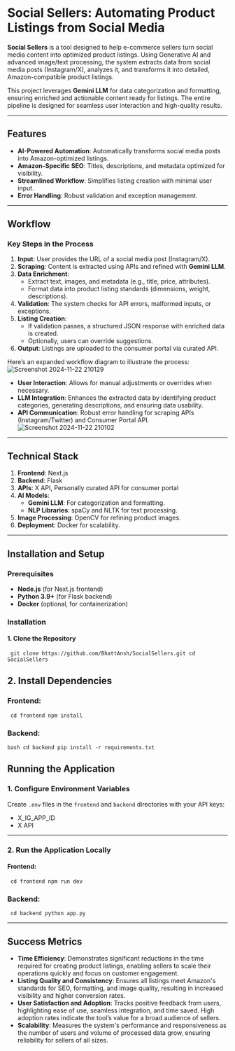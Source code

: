 
# Social Sellers: Automating Product Listings from Social Media

**Social Sellers** is a tool designed to help e-commerce sellers turn social media content into optimized product listings. Using Generative AI and advanced image/text processing, the system extracts data from social media posts (Instagram/X), analyzes it, and transforms it into detailed, Amazon-compatible product listings.

This project leverages **Gemini LLM** for data categorization and formatting, ensuring enriched and actionable content ready for listings. The entire pipeline is designed for seamless user interaction and high-quality results.

---

## Features

- **AI-Powered Automation**: Automatically transforms social media posts into Amazon-optimized listings.
- **Amazon-Specific SEO**: Titles, descriptions, and metadata optimized for visibility.
- **Streamlined Workflow**: Simplifies listing creation with minimal user input.
- **Error Handling**: Robust validation and exception management.

---

## Workflow

### Key Steps in the Process

1. **Input**: User provides the URL of a social media post (Instagram/X).
2. **Scraping**: Content is extracted using APIs and refined with **Gemini LLM**.
3. **Data Enrichment**:
   - Extract text, images, and metadata (e.g., title, price, attributes).
   - Format data into product listing standards (dimensions, weight, descriptions).
4. **Validation**: The system checks for API errors, malformed inputs, or exceptions.
5. **Listing Creation**:
   - If validation passes, a structured JSON response with enriched data is created.
   - Optionally, users can override suggestions.
6. **Output**: Listings are uploaded to the consumer portal via curated API.

Here’s an expanded workflow diagram to illustrate the process:
![Screenshot 2024-11-22 210129](https://github.com/user-attachments/assets/4386c22f-faf4-4a8a-ae3d-821f2540ed33)


- **User Interaction**: Allows for manual adjustments or overrides when necessary.
- **LLM Integration**: Enhances the extracted data by identifying product categories, generating descriptions, and ensuring data usability.
- **API Communication**: Robust error handling for scraping APIs (Instagram/Twitter) and Consumer Portal API.
![Screenshot 2024-11-22 210102](https://github.com/user-attachments/assets/309f23a2-9e23-43e7-9a8e-b0bb152bd9c6)


---

## Technical Stack

1. **Frontend**: Next.js
2. **Backend**: Flask
3. **APIs**:  X API, Personally curated API for consumer portal
4. **AI Models**:
   - **Gemini LLM**: For categorization and formatting.
   - **NLP Libraries**: spaCy and NLTK for text processing.
5. **Image Processing**: OpenCV for refining product images.
6. **Deployment**: Docker for scalability.

---

## Installation and Setup

### Prerequisites

- **Node.js** (for Next.js frontend)
- **Python 3.9+** (for Flask backend)
- **Docker** (optional, for containerization)

### Installation

#### 1. Clone the Repository
``
git clone https://github.com/BhattAnsh/SocialSellers.git
cd SocialSellers``
## 2. Install Dependencies
  
### Frontend:
``
cd frontend
npm install``

### Backend:
``bash
cd backend
pip install -r requirements.txt``


## Running the Application

### 1. Configure Environment Variables
Create `.env` files in the `frontend` and `backend` directories with your API keys:
- X_IG_APP_ID
- X API

---

### 2. Run the Application Locally

#### Frontend:
``
cd frontend
npm run dev``

### Backend:
``
cd backend
python app.py``

---

## Success Metrics

- **Time Efficiency**: Demonstrates significant reductions in the time required for creating product listings, enabling sellers to scale their operations quickly and focus on customer engagement.  
- **Listing Quality and Consistency**: Ensures all listings meet Amazon's standards for SEO, formatting, and image quality, resulting in increased visibility and higher conversion rates.  
- **User Satisfaction and Adoption**: Tracks positive feedback from users, highlighting ease of use, seamless integration, and time saved. High adoption rates indicate the tool’s value for a broad audience of sellers.  
- **Scalability**: Measures the system's performance and responsiveness as the number of users and volume of processed data grow, ensuring reliability for sellers of all sizes.  
